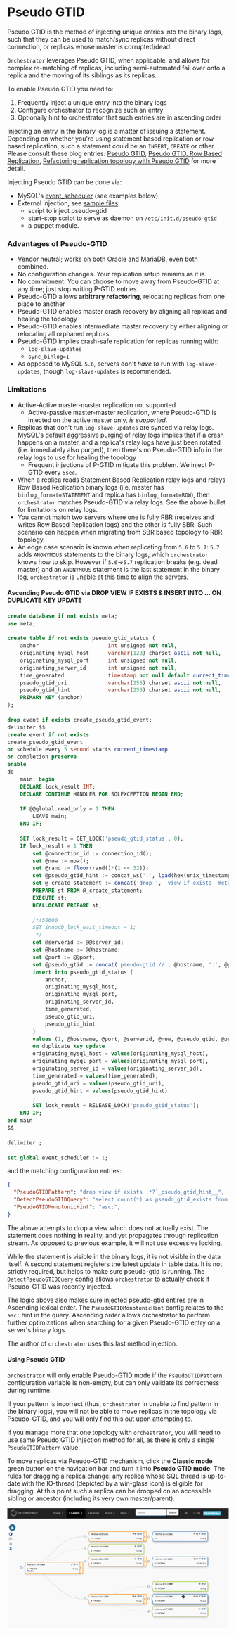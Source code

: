 # Pseudo GTID

Pseudo GTID is the method of injecting unique entries into the binary logs, such that they can be used to
match/sync replicas without direct connection, or replicas whose master is corrupted/dead.

`Orchestrator` leverages Pseudo GTID, when applicable, and allows for complex re-matching of replicas, including
semi-automated fail over onto a replica and the moving of its siblings as its replicas.

To enable Pseudo GTID you need to:

1. Frequently inject a unique entry into the binary logs
2. Configure orchestrator to recognize such an entry
3. Optionally hint to orchestrator that such entries are in ascending order

Injecting an entry in the binary log is a matter of issuing a statement. Depending on whether you're using
statement based replication or row based replication, such a statement could be an `INSERT`, `CREATE` or other.
Please consult these blog entries:
[Pseudo GTID](http://code.openark.org/blog/mysql/pseudo-gtid),
[Pseudo GTID, Row Based Replication](http://code.openark.org/blog/mysql/pseudo-gtid-row-based-replication),
[Refactoring replication topology with Pseudo GTID](http://code.openark.org/blog/mysql/refactoring-replication-topology-with-pseudo-gtid)
for more detail.

Injecting Pseudo GTID can be done via:
- MySQL's [event_scheduler](https://dev.mysql.com/doc/refman/5.7/en/event-scheduler.html) (see examples below)
- External injection, see [sample files](https://github.com/github/orchestrator/tree/master/resources/pseudo-gtid):
  - script to inject pseudo-gtid
  - start-stop script to serve as daemon on `/etc/init.d/pseudo-gtid`
  - a puppet module.

### Advantages of Pseudo-GTID

- Vendor neutral; works on both Oracle and MariaDB, even both combined.
- No configuration changes. Your replication setup remains as it is.
- No commitment. You can choose to move away from Pseudo-GTID at any time; just stop writing P-GTID entries.
- Pseudo-GTID allows **arbitrary refactoring**, relocating replicas from one place to another
- Pseudo-GTID enables master crash recovery by aligning all replicas and healing the topology
- Pseudo-GTID enables intermediate master recovery by either aligning or relocating all orphaned replicas.
- Pseudo-GTID implies crash-safe replication for replicas running with:
  - `log-slave-updates`
  - `sync_binlog=1`
- As opposed to MySQL `5.6`, servers don't _have to_ run with `log-slave-updates`, though `log-slave-updates` is recommended.

### Limitations
- Active-Active master-master replication not supported
  - Active-passive master-master replication, where Pseudo-GTID is injected on the active master only, _is supported_.
- Replicas that don't run `log-slave-updates` are synced via relay logs. MySQL's default aggressive purging of relay logs implies that if a crash happens on a master, and a replica's relay logs have just been rotated (i.e. immediately also purged), then there's no Pseudo-GTID info in the relay logs to use for healing the topology
  - Frequent injections of P-GTID mitigate this problem. We inject P-GTID every `5sec`.
- When a replica reads Statement Based Replication relay logs and relays Row Based Replication binary logs (i.e. master has `binlog_format=STATEMENT` and replica has `binlog_format=ROW`), then `orchestrator` matches Pseudo-GTID via relay logs. See the above bullet for limitations on relay logs.
- You cannot match two servers where one is fully RBR (receives and writes Row Based Replication logs) and the other is fully SBR. Such scenario can happen when migrating from SBR based topology to RBR topology.
- An edge case scenario is known when replicating from `5.6` to `5.7`: `5.7` adds `ANONYMOUS` statements to the binary logs, which `orchestrator` knows how to skip. However if `5.6`->`5.7` replication breaks (e.g. dead master) and an `ANONYMOUS` statement is the last statement in the binary log, `orchestrator` is unable at this time to align the servers.


#### Ascending Pseudo GTID via DROP VIEW IF EXISTS & INSERT INTO ... ON DUPLICATE KEY UPDATE

```sql
create database if not exists meta;
use meta;

create table if not exists pseudo_gtid_status (
    anchor                      int unsigned not null,
    originating_mysql_host      varchar(128) charset ascii not null,
    originating_mysql_port      int unsigned not null,
    originating_server_id       int unsigned not null,
    time_generated              timestamp not null default current_timestamp,
    pseudo_gtid_uri             varchar(255) charset ascii not null,
    pseudo_gtid_hint            varchar(255) charset ascii not null,
    PRIMARY KEY (anchor)
);

drop event if exists create_pseudo_gtid_event;
delimiter $$
create event if not exists
create_pseudo_gtid_event
on schedule every 5 second starts current_timestamp
on completion preserve
enable
do
    main: begin
    DECLARE lock_result INT;
    DECLARE CONTINUE HANDLER FOR SQLEXCEPTION BEGIN END;

    IF @@global.read_only = 1 THEN
        LEAVE main;
    END IF;

    SET lock_result = GET_LOCK('pseudo_gtid_status', 0);
    IF lock_result = 1 THEN
        set @connection_id := connection_id();
        set @now := now();
        set @rand := floor(rand()*(1 << 32));
        set @pseudo_gtid_hint := concat_ws(':', lpad(hex(unix_timestamp(@now)), 8, '0'), lpad(hex(@connection_id), 16, '0'), lpad(hex(@rand), 8, '0'));
        set @_create_statement := concat('drop ', 'view if exists `meta`.`_pseudo_gtid_', 'hint__asc:', @pseudo_gtid_hint, '`');
        PREPARE st FROM @_create_statement;
        EXECUTE st;
        DEALLOCATE PREPARE st;

        /*!50600
        SET innodb_lock_wait_timeout = 1;
         */
        set @serverid := @@server_id;
        set @hostname := @@hostname;
        set @port := @@port;
        set @pseudo_gtid := concat('pseudo-gtid://', @hostname, ':', @port, '/', @serverid, '/', date(@now), '/', time(@now), '/', @rand);
        insert into pseudo_gtid_status (
            anchor,
            originating_mysql_host,
            originating_mysql_port,
            originating_server_id,
            time_generated,
            pseudo_gtid_uri,
            pseudo_gtid_hint
        )
        values (1, @hostname, @port, @serverid, @now, @pseudo_gtid, @pseudo_gtid_hint)
        on duplicate key update
        originating_mysql_host = values(originating_mysql_host),
        originating_mysql_port = values(originating_mysql_port),
        originating_server_id = values(originating_server_id),
        time_generated = values(time_generated),
        pseudo_gtid_uri = values(pseudo_gtid_uri),
        pseudo_gtid_hint = values(pseudo_gtid_hint)
        ;
        SET lock_result = RELEASE_LOCK('pseudo_gtid_status');
    END IF;
end main
$$

delimiter ;

set global event_scheduler := 1;
```

   and the matching configuration entries:

```json
{
  "PseudoGTIDPattern": "drop view if exists .*?`_pseudo_gtid_hint__",
  "DetectPseudoGTIDQuery": "select count(*) as pseudo_gtid_exists from meta.pseudo_gtid_status where anchor = 1 and time_generated > now() - interval 2 day",
  "PseudoGTIDMonotonicHint": "asc:",
}
```

The above attempts to drop a view which does not actually exist. The statement does nothing in reality, and yet
propagates through replication stream. As opposed to previous example, it will not use excessive locking.

While the statement is visible in the binary logs, it is not visible in the data itself. A second statement registers the latest update in table data. It is not strictly required, but helps to make sure pseudo-gtid is running. The `DetectPseudoGTIDQuery` config allows `orchestrator` to actually check if Pseudo-GTID was recently injected.

The logic above also makes sure injected pseudo-gtid entires are in Ascending lexical order. The `PseudoGTIDMonotonicHint` config relates to the `asc:` hint in the query. Ascending order allows orchestrator to perform further optimizations when searching for a given Pseudo-GTID entry on a server's binary logs.

The author of `orchestrator` uses this last method injection.

#### Using Pseudo GTID

`orchestrator` will only enable Pseudo-GTID mode if the `PseudoGTIDPattern` configuration variable is non-empty,
but can only validate its correctness during runtime.

If your pattern is incorrect (thus, `orchestrator` in unable to find pattern in the binary logs), you will not be able to move replicas in the topology via Pseudo-GTID, and you will only find this out upon attempting to.

If you manage more that one topology with `orchestrator`, you will need to use same Pseudo GTID injection method for all, as there is only a single `PseudoGTIDPattern` value.

To move replicas via Pseudo-GTID mechanism, click the **Classic mode** green button on the navigation bar and turn it into **Pseudo GTID mode**. The rules for dragging a replica change: any replica whose SQL thread is up-to-date with the IO-thread (depicted by a win-glass icon) is eligible for dragging. At this point such a replica can be dropped on an accessible sibling or ancestor (including its very own master/parent).

![Orchestrator pseudo GTID demo](images/orchestrator-pseudo-gtid-relocate-demo.gif)
